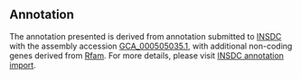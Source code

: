 

Annotation
----------

The annotation presented is derived from annotation submitted to
[INSDC](http://www.insdc.org) with the assembly accession
[GCA\_000505035.1](http://www.ebi.ac.uk/ena/data/view/GCA_000505035.1),
with additional non-coding genes derived from
[Rfam](http://rfam.xfam.org/). For more details, please visit [INSDC
annotation
import](http://ensemblgenomes.org/info/data/insdc_annotation).
